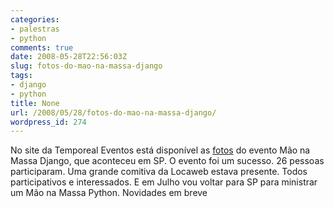 ```yaml
---
categories:
- palestras
- python
comments: true
date: 2008-05-28T22:56:03Z
slug: fotos-do-mao-na-massa-django
tags:
- django
- python
title: None
url: /2008/05/28/fotos-do-mao-na-massa-django/
wordpress_id: 274
---
```


No site da Temporeal Eventos está disponível as [fotos](http://www.temporealeventos.com.br/?area=1&tipo=1&id=2166) do evento Mão na Massa Django, que aconteceu em SP.
O evento foi um sucesso. 26 pessoas participaram. Uma grande comitiva da Locaweb estava presente. Todos participativos e interessados.
E em Julho vou voltar para SP para ministrar um Mão na Massa Python. Novidades em breve
